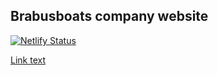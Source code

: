 ## Brabusboats company website

[![Netlify Status](https://api.netlify.com/api/v1/badges/b85d1dd2-6a15-455d-9767-02513aa6f915/deploy-status)](https://app.netlify.com/sites/brabusboats/deploys)

[Link text](https://brabusboats.be)
